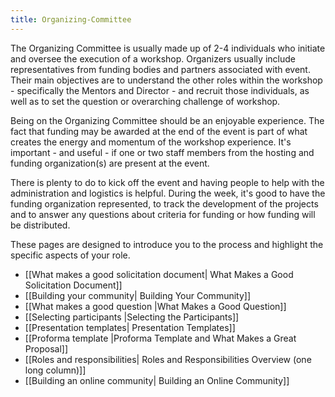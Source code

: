 ```yaml
---
title: Organizing-Committee
---
```


The Organizing Committee is usually made up of 2-4 individuals who initiate and oversee the execution of a workshop. Organizers usually include representatives from funding bodies and partners associated with event. Their main objectives are to understand the other roles within the workshop - specifically the Mentors and Director -  and recruit those individuals, as well as to set the question or overarching challenge of workshop.

Being on the Organizing Committee should be an enjoyable experience. The fact that funding may be awarded at the end of the event is part of what creates the energy and momentum of the workshop experience. It's important - and useful - if one or two staff members from the hosting and funding organization(s) are present at the event. 

There is plenty to do to kick off the event and having people to help with the administration and logistics is helpful. During the week, it's good to have the funding organization represented, to track the development of the projects and to answer any questions about criteria for funding or how funding will be distributed.

These pages are designed to introduce you to the process and highlight the specific aspects of your role.

* [[What makes a good solicitation document| What Makes a Good Solicitation Document]]
* [[Building your community| Building Your Community]]
* [[What makes a good question |What Makes a Good Question]]
* [[Selecting participants |Selecting the Participants]]
* [[Presentation templates| Presentation Templates]]
* [[Proforma template |Proforma Template and What Makes a Great Proposal]]
* [[Roles and responsibilities| Roles and Responsibilities Overview (one long column)]]
* [[Building an online community| Building an Online Community]]